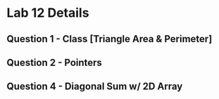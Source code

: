 # Lab 12 Details
## Question 1 - Class [Triangle Area & Perimeter]
## Question 2 - Pointers
## Question 4 - Diagonal Sum w/ 2D Array
